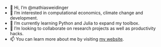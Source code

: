 - 👋 Hi, I’m @mathiasweidinger
- 👀 I’m interested in computational economics, climate change and development.
- 🌱 I’m currently learning Python and Julia to expand my toolbox.
- 💞️ I’m looking to collaborate on research projects as well as productivity hacks.
- 📫 You can learn more about me by visiting [my website](https://mathiasweidinger.github.io).

<!---
mathiasweidinger/mathiasweidinger is a ✨ special ✨ repository because its `README.md` (this file) appears on your GitHub profile.
You can click the Preview link to take a look at your changes.
--->
